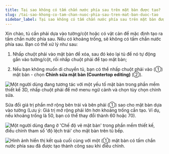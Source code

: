 ```yaml
---
title: Tại sao không có tấm chắn nước phía sau trên mặt bàn được tạo?
slug: /tai-sao-khong-co-tam-chan-nuoc-phia-sau-tren-mat-ban-duoc-tao
sidebar_label: Tại sao không có tấm chắn nước phía sau trên mặt bàn được tạo?
---
```


Xin chào, tủ cần phải dựa vào tường/cột hoặc có vật cản để mặc định tạo ra tấm chắn nước phía sau. Nếu có khoảng trống, sẽ không có tấm chắn nước phía sau. Bạn có thể xử lý như sau:

1. Nhấp chuột phải vào mặt bàn để xóa, sau đó kéo lại tủ để nó tự động gắn vào tường/cột, rồi nhấp chuột phải để tạo mặt bàn;

2. Nếu bạn không muốn di chuyển tủ, bạn có thể nhấp chuột phải vào (①) mặt bàn - chọn **Chỉnh sửa mặt bàn (Countertop editing)** (②).

![Một người dùng đang tương tác với một yếu tố mặt bàn trong phần mềm thiết kế 3D, nhấp chuột phải để mở menu ngữ cảnh và chọn tùy chọn chỉnh sửa.](https://storage.googleapis.com/jegavn_kb/images/bc2785f7-5df9-46e9-9af1-4daf27afaf75.png)

Sửa đổi giá trị phần mở rộng bên trái và bên phải (①) sao cho mặt bàn dựa vào tường (Lưu ý: Giá trị mở rộng phải lớn hơn khoảng trống cần tạo. Ví dụ, nếu khoảng trống là 50, bạn có thể thay đổi thành 60 hoặc 70).

![Một người dùng đang ở 'Chế độ vẽ mặt bàn' trong phần mềm thiết kế, điều chỉnh tham số 'độ lệch trái' cho mặt bàn trên tủ bếp.](https://storage.googleapis.com/jegavn_kb/images/6fb28fcd-0830-4f95-983d-6aa40e656111.png)

![Hình ảnh hiển thị kết quả cuối cùng với một (①) mặt bàn có tấm chắn nước phía sau đã được tạo thành công sau khi điều chỉnh.](https://storage.googleapis.com/jegavn_kb/images/13de33dd-e8a1-4d1b-8ef8-ba5084c1658c.png)